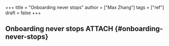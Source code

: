 +++
title = "Onboarding never stops"
author = ["Max Zhang"]
tags = ["ref"]
draft = false
+++

## Onboarding never stops <span class="tag"><span class="ATTACH">ATTACH</span></span> {#onboarding-never-stops}
